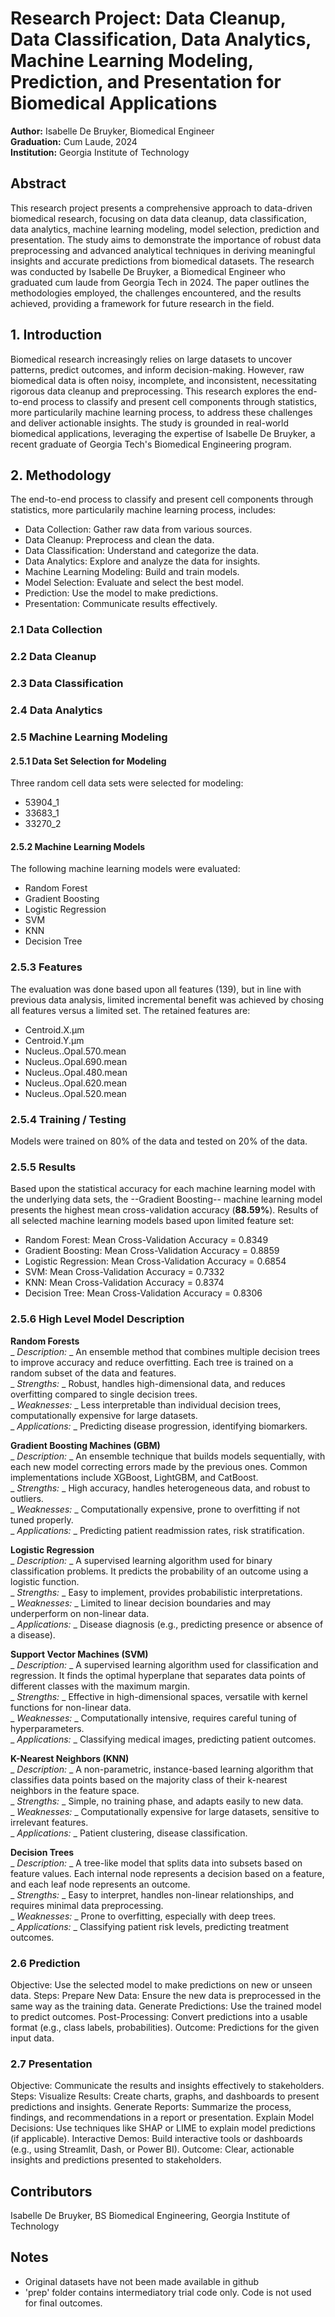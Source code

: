 # Research Project: Data Cleanup, Data Classification, Data Analytics, Machine Learning Modeling, Prediction, and Presentation for Biomedical Applications

**Author:** Isabelle De Bruyker, Biomedical Engineer  
**Graduation:** Cum Laude, 2024  
**Institution:** Georgia Institute of Technology  

## Abstract
This research project presents a comprehensive approach to data-driven biomedical research, focusing on data data cleanup, data classification, data analytics, machine learning modeling, model selection, prediction and presentation. The study aims to demonstrate the importance of robust data preprocessing and advanced analytical techniques in deriving meaningful insights and accurate predictions from biomedical datasets. The research was conducted by Isabelle De Bruyker, a Biomedical Engineer who graduated cum laude from Georgia Tech in 2024. The paper outlines the methodologies employed, the challenges encountered, and the results achieved, providing a framework for future research in the field.

## 1. Introduction
Biomedical research increasingly relies on large datasets to uncover patterns, predict outcomes, and inform decision-making. However, raw biomedical data is often noisy, incomplete, and inconsistent, necessitating rigorous data cleanup and preprocessing. This research explores the end-to-end process to classify and present cell components through statistics, more particularily machine learning process, to address these challenges and deliver actionable insights. The study is grounded in real-world biomedical applications, leveraging the expertise of Isabelle De Bruyker, a recent graduate of Georgia Tech's Biomedical Engineering program.

## 2. Methodology
The end-to-end process to classify and present cell components through statistics, more particularily machine learning process, includes:
* Data Collection: Gather raw data from various sources.
* Data Cleanup: Preprocess and clean the data.
* Data Classification: Understand and categorize the data.
* Data Analytics: Explore and analyze the data for insights.
* Machine Learning Modeling: Build and train models.
* Model Selection: Evaluate and select the best model.
* Prediction: Use the model to make predictions.
* Presentation: Communicate results effectively.

### 2.1 Data Collection

### 2.2 Data Cleanup

### 2.3 Data Classification

### 2.4 Data Analytics

### 2.5 Machine Learning Modeling
#### 2.5.1 Data Set Selection for Modeling
Three random cell data sets were selected for modeling:
* 53904_1
* 33683_1
* 33270_2
#### 2.5.2 Machine Learning Models
The following machine learning models were evaluated:
* Random Forest
* Gradient Boosting
* Logistic Regression
* SVM
* KNN
* Decision Tree
### 2.5.3 Features
The evaluation was done based upon all features (139), but in line with previous data analysis, limited incremental benefit was achieved by chosing all features versus a limited set. The retained features are:
* Centroid.X.µm
* Centroid.Y.µm
* Nucleus..Opal.570.mean
* Nucleus..Opal.690.mean
* Nucleus..Opal.480.mean
* Nucleus..Opal.620.mean
* Nucleus..Opal.520.mean
### 2.5.4 Training / Testing
Models were trained on 80% of the data and tested on 20% of the data.
### 2.5.5 Results
Based upon the statistical accuracy for each machine learning model with the underlying data sets, the --Gradient Boosting-- machine learning model presents the highest mean cross-validation accuracy (**88.59%**).
Results of all selected machine learning models based upon limited feature set:
* Random Forest: Mean Cross-Validation Accuracy = 0.8349
* Gradient Boosting: Mean Cross-Validation Accuracy = 0.8859
* Logistic Regression: Mean Cross-Validation Accuracy = 0.6854
* SVM: Mean Cross-Validation Accuracy = 0.7332
* KNN: Mean Cross-Validation Accuracy = 0.8374
* Decision Tree: Mean Cross-Validation Accuracy = 0.8306
### 2.5.6 High Level Model Description
**Random Forests**  
_ _Description:_ _ An ensemble method that combines multiple decision trees to improve accuracy and reduce overfitting. Each tree is trained on a random subset of the data and features.  
_ _Strengths:_ _ Robust, handles high-dimensional data, and reduces overfitting compared to single decision trees.  
_ _Weaknesses:_ _ Less interpretable than individual decision trees, computationally expensive for large datasets.  
_ _Applications:_ _ Predicting disease progression, identifying biomarkers.  

**Gradient Boosting Machines (GBM)**  
_ _Description:_ _ An ensemble technique that builds models sequentially, with each new model correcting errors made by the previous ones. Common implementations include XGBoost, LightGBM, and CatBoost.  
_ _Strengths:_ _ High accuracy, handles heterogeneous data, and robust to outliers.  
_ _Weaknesses:_ _ Computationally expensive, prone to overfitting if not tuned properly.  
_ _Applications:_ _ Predicting patient readmission rates, risk stratification.  

**Logistic Regression**  
_ _Description:_ _ A supervised learning algorithm used for binary classification problems. It predicts the probability of an outcome using a logistic function.  
_ _Strengths:_ _ Easy to implement, provides probabilistic interpretations.  
_ _Weaknesses:_ _ Limited to linear decision boundaries and may underperform on non-linear data.  
_ _Applications:_ _ Disease diagnosis (e.g., predicting presence or absence of a disease).  

**Support Vector Machines (SVM)**  
_ _Description:_ _ A supervised learning algorithm used for classification and regression. It finds the optimal hyperplane that separates data points of different classes with the maximum margin.  
_ _Strengths:_ _ Effective in high-dimensional spaces, versatile with kernel functions for non-linear data.  
_ _Weaknesses:_ _ Computationally intensive, requires careful tuning of hyperparameters.  
_ _Applications:_ _ Classifying medical images, predicting patient outcomes.  

**K-Nearest Neighbors (KNN)**  
_ _Description:_ _ A non-parametric, instance-based learning algorithm that classifies data points based on the majority class of their k-nearest neighbors in the feature space.  
_ _Strengths:_ _ Simple, no training phase, and adapts easily to new data.  
_ _Weaknesses:_ _ Computationally expensive for large datasets, sensitive to irrelevant features.  
_ _Applications:_ _ Patient clustering, disease classification.  

**Decision Trees**  
_ _Description:_ _ A tree-like model that splits data into subsets based on feature values. Each internal node represents a decision based on a feature, and each leaf node represents an outcome.  
_ _Strengths:_ _ Easy to interpret, handles non-linear relationships, and requires minimal data preprocessing.  
_ _Weaknesses:_ _ Prone to overfitting, especially with deep trees.  
_ _Applications:_ _ Classifying patient risk levels, predicting treatment outcomes.  
### 2.6 Prediction

Objective: Use the selected model to make predictions on new or unseen data.
Steps:
Prepare New Data: Ensure the new data is preprocessed in the same way as the training data.
Generate Predictions: Use the trained model to predict outcomes.
Post-Processing: Convert predictions into a usable format (e.g., class labels, probabilities).
Outcome: Predictions for the given input data.

### 2.7 Presentation

Objective: Communicate the results and insights effectively to stakeholders.
Steps:
Visualize Results: Create charts, graphs, and dashboards to present predictions and insights.
Generate Reports: Summarize the process, findings, and recommendations in a report or presentation.
Explain Model Decisions: Use techniques like SHAP or LIME to explain model predictions (if applicable).
Interactive Demos: Build interactive tools or dashboards (e.g., using Streamlit, Dash, or Power BI).
Outcome: Clear, actionable insights and predictions presented to stakeholders.

## Contributors
Isabelle De Bruyker, BS Biomedical Engineering, Georgia Institute of Technology

## Notes
* Original datasets have not been made available in github
* 'prep' folder contains intermediatory trial code only. Code is not used for final outcomes.
